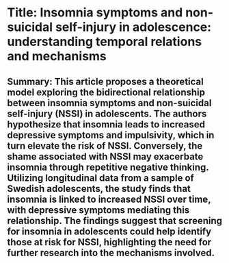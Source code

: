 # Title: Insomnia symptoms and non-suicidal self-injury in adolescence: understanding temporal relations and mechanisms

## Summary: This article proposes a theoretical model exploring the bidirectional relationship between insomnia symptoms and non-suicidal self-injury (NSSI) in adolescents. The authors hypothesize that insomnia leads to increased depressive symptoms and impulsivity, which in turn elevate the risk of NSSI. Conversely, the shame associated with NSSI may exacerbate insomnia through repetitive negative thinking. Utilizing longitudinal data from a sample of Swedish adolescents, the study finds that insomnia is linked to increased NSSI over time, with depressive symptoms mediating this relationship. The findings suggest that screening for insomnia in adolescents could help identify those at risk for NSSI, highlighting the need for further research into the mechanisms involved.